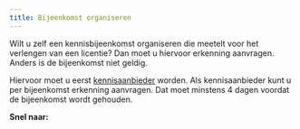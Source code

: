 ```yaml
---
title: Bijeenkomst organiseren
---
```


Wilt u zelf een kennisbijeenkomst organiseren die meetelt voor het verlengen van een licentie? Dan moet u hiervoor erkenning aanvragen. Anders is de bijeenkomst niet geldig.

Hiervoor moet u eerst [kennisaanbieder](/wat-wij-doen/kennisaanbieders) worden. Als kennisaanbieder kunt u per bijeenkomst erkenning aanvragen. Dat moet minstens 4 dagen voordat de bijeenkomst wordt gehouden.

**Snel naar:**

<link-container>
<link-button link='{"name": "Kennisaanbieder worden","url": "/wat-wij-doen/kennisaanbieders/"}'></link-button>
</link-container>
